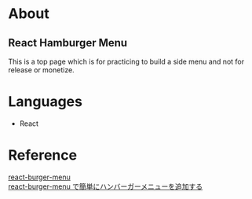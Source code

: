 # About
## React Hamburger Menu

This is a top page which is for practicing to build a side menu and not for release or monetize.

# Languages
- React

# Reference
[react-burger-menu](https://www.npmjs.com/package/react-burger-menu)  
[react-burger-menu で簡単にハンバーガーメニューを追加する](https://software.pitang1965.com/2021/02/23/react-burger-menu/)